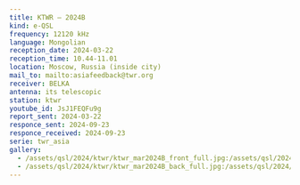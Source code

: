 ```yaml
---
title: KTWR — 2024B
kind: e-QSL
frequency: 12120 kHz
language: Mongolian
reception_date: 2024-03-22
reception_time: 10.44-11.01
location: Moscow, Russia (inside city)
mail_to: mailto:asiafeedback@twr.org
receiver: BELKA
antenna: its telescopic
station: ktwr
youtube_id: JsJ1FEQFu9g
report_sent: 2024-03-22
responce_sent: 2024-09-23
responce_received: 2024-09-23
serie: twr_asia
gallery:
  - /assets/qsl/2024/ktwr/ktwr_mar2024B_front_full.jpg:/assets/qsl/2024/ktwr/ktwr_mar2024B_front_small.jpg
  - /assets/qsl/2024/ktwr/ktwr_mar2024B_back_full.jpg:/assets/qsl/2024/ktwr/ktwr_mar2024B_back_small.jpg
---
```

